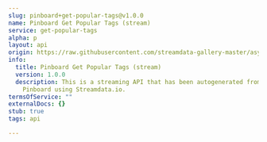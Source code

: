 ```yaml
---
slug: pinboard+get-popular-tags@v1.0.0
name: Pinboard Get Popular Tags (stream)
service: get-popular-tags
alpha: p
layout: api
origin: https://raw.githubusercontent.com/streamdata-gallery-master/asyncapi/master/_listings/pinboard/pinboard-get-popular-tags-stream-async.md
info:
  title: Pinboard Get Popular Tags (stream)
  version: 1.0.0
  description: This is a streaming API that has been autogenerated from the
    Pinboard using Streamdata.io.
termsOfService: ""
externalDocs: {}
stub: true
tags: api

---
```

